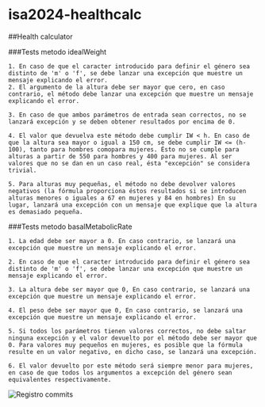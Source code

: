 # isa2024-healthcalc
##Health calculator

###Tests metodo idealWeight
    
    1. En caso de que el caracter introducido para definir el género sea distinto de 'm' o 'f', se debe lanzar una excepción que muestre un mensaje explicando el error.
    2. El argumento de la altura debe ser mayor que cero, en caso contrario, el método debe lanzar una excepción que muestre un mensaje explicando el error.

    3. En caso de que ambos parámetros de entrada sean correctos, no se lanzará excepción y se deben obtener resultados por encima de 0.

    4. El valor que devuelva este método debe cumplir IW < h. En caso de que la altura sea mayor o igual a 150 cm, se debe cumplir IW <= (h-100), tanto para hombres comopara mujeres. Ésto no se cumple para alturas a partir de 550 para hombres y 400 para mujeres. Al ser valores que no se dan en un caso real, ésta "excepción" se considera trivial.
    
    5. Para alturas muy pequeñas, el método no debe devolver valores negativos (la fórmula proporciona éstos resultados si se introducen alturas menores o iguales a 67 en mujeres y 84 en hombres) En su lugar, lanzará una excepción con un mensaje que explique que la altura es demasiado pequeña.

###Tests metodo basalMetabolicRate

    1. La edad debe ser mayor a 0. En caso contrario, se lanzará una excepción que muestre un mensaje explicando el error.

    2. En caso de que el caracter introducido para definir el género sea distinto de 'm' o 'f', se debe lanzar una excepción que muestre un mensaje explicando el error.

    3. La altura debe ser mayor que 0, En caso contrario, se lanzará una excepción que muestre un mensaje explicando el error.

    4. El peso debe ser mayor que 0, En caso contrario, se lanzará una excepción que muestre un mensaje explicando el error.

    5. Si todos los parámetros tienen valores correctos, no debe saltar ninguna excepción y el valor devuelto por el método debe ser mayor que 0. Para valores muy pequeños en mujeres, es posible que la fórmula resulte en un valor negativo, en dicho caso, se lanzará una excepción.
    
    6. El valor devuelto por este método será siempre menor para mujeres, en caso de que todos los argumentos a excepción del género sean equivalentes respectivamente.

![Registro commits]("C:\Users\marti\Downloads\registro_commits.png")